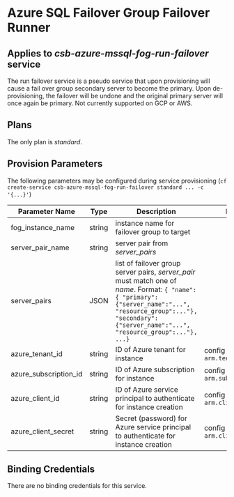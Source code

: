 # Azure SQL Failover Group Failover Runner

## Applies to *csb-azure-mssql-fog-run-failover* service

The run failover service is a pseudo service that upon provisioning will cause a fail over group secondary server to become the primary. Upon de-provisioning, the failover will be undone and the original primary server will once again be primary. Not currently supported on GCP or AWS.

## Plans

The only plan is *standard*.

## Provision Parameters
 
 The following parameters may be configured during service provisioning (`cf create-service csb-azure-mssql-fog-run-failover standard ... -c '{...}'`)

| Parameter Name | Type | Description | Default |
|----------------|------|-------------|---------|
| fog_instance_name | string | instance name for failover group to target |
| server_pair_name | string | server pair from *server_pairs* |
| server_pairs | JSON | list of failover group server pairs, *server_pair* must match one of *name*. Format: `{ "name": { "primary":{"server_name":"...", "resource_group":..."}, "secondary":{"server_name":"...", "resource_group":..."}, ...}` |
| azure_tenant_id | string | ID of Azure tenant for instance | config file value `arm.tenant_id` |
| azure_subscription_id | string | ID of Azure subscription for instance | config file value `arm.subscription_id` |
| azure_client_id | string | ID of Azure service principal to authenticate for instance creation | config file value `arm.client_id` |
| azure_client_secret | string | Secret (password) for Azure service principal to authenticate for instance creation | config file value `arm.client_secret` |

## Binding Credentials

There are no binding credentials for this service. 